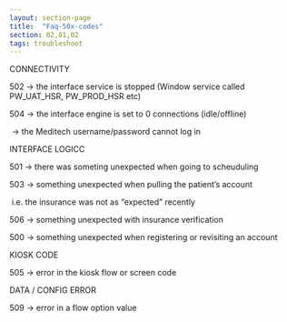 ```yaml
---
layout: section-page
title:  "Faq-50x-codes"
section: 02,01,02
tags: troubleshoot
---
```


CONNECTIVITY

502 -> the interface service is stopped (Window service called PW_UAT_HSR, PW_PROD_HSR etc)

504 -> the interface engine is set to 0 connections (idle/offline)

​ -> the Meditech username/password cannot log in

INTERFACE LOGICC

501 -> there was someting unexpected when going to scheuduling

503 -> something unexpected when pulling the patient’s account

​ i.e. the insurance was not as “expected” recently

506 -> something unexpected with insurance verification

500 -> something unexpected when registering or revisiting an account

KIOSK CODE

505 -> error in the kiosk flow or screen code

DATA / CONFIG ERROR

509 -> error in a flow option value
